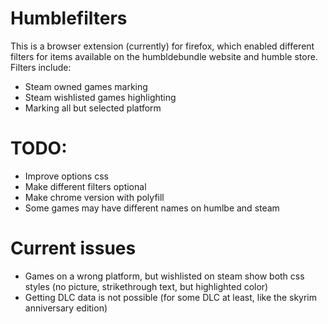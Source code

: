 # Humblefilters
This is a browser extension (currently) for firefox, which enabled different filters for items available on the humbldebundle website and humble store. Filters include:
- Steam owned games marking
- Steam wishlisted games highlighting
- Marking all but selected platform


#  TODO:
- Improve options css
- Make different filters optional
- Make chrome version with polyfill
- Some games may have different names on humlbe and steam

# Current issues
- Games on a wrong platform, but wishlisted on steam show both css styles (no picture, strikethrough text, but highlighted color)
- Getting DLC data is not possible (for some DLC at least, like the skyrim anniversary edition)
